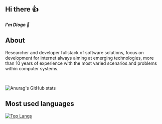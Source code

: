 ## Hi there 👍 

##### I'm Diogo 👋

## About

Researcher and developer fullstack of software solutions, focus on development for internet always aiming at emerging technologies, more than 10 years of experience with the most varied scenarios and problems within computer systems.

<br>

![Anurag's GitHub stats](https://github-readme-stats.vercel.app/api?username=diogosalmeida&show_icons=true&theme=radical)


## Most used languages

[![Top Langs](https://github-readme-stats.vercel.app/api/top-langs/?username=diogosalmeida&langs_count=8)](https://github.com/diogosalmeida/github-readme-stats)



              
